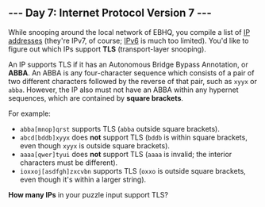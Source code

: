 ## --- Day 7: Internet Protocol Version 7 ---

While snooping around the local network of EBHQ, you compile a list of [IP addresses](https://en.wikipedia.org/wiki/IP_address) (they're IPv7, of course; [IPv6](https://en.wikipedia.org/wiki/IPv6) is much too limited). You'd like to figure out which IPs support **TLS** (transport-layer snooping).

An IP supports TLS if it has an Autonomous Bridge Bypass Annotation, or **ABBA**. An ABBA is any four-character sequence which consists of a pair of two different characters followed by the reverse of that pair, such as `xyyx` or `abba`. However, the IP also must not have an ABBA within any hypernet sequences, which are contained by **square brackets**.

For example:

- `abba[mnop]qrst` supports TLS (`abba` outside square brackets).
- `abcd[bddb]xyyx` does **not** support TLS (`bddb` is within square brackets, even though `xyyx` is outside square brackets).
- `aaaa[qwer]tyui` does **not** support TLS (`aaaa` is invalid; the interior characters must be different).
- `ioxxoj[asdfgh]zxcvbn` supports TLS (`oxxo` is outside square brackets, even though it's within a larger string).

**How many IPs** in your puzzle input support TLS?

